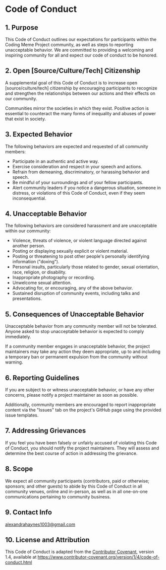 # Code of Conduct

## 1. Purpose

This Code of Conduct outlines our expectations for participants within the Coding Meme Project community, as well as steps to reporting unacceptable behavior. We are committed to providing a welcoming and inspiring community for all and expect our code of conduct to be honored.

## 2. Open [Source/Culture/Tech] Citizenship

A supplemental goal of this Code of Conduct is to increase open [source/culture/tech] citizenship by encouraging participants to recognize and strengthen the relationships between our actions and their effects on our community.

Communities mirror the societies in which they exist. Positive action is essential to counteract the many forms of inequality and abuses of power that exist in society.

## 3. Expected Behavior

The following behaviors are expected and requested of all community members:

- Participate in an authentic and active way.
- Exercise consideration and respect in your speech and actions.
- Refrain from demeaning, discriminatory, or harassing behavior and speech.
- Be mindful of your surroundings and of your fellow participants.
- Alert community leaders if you notice a dangerous situation, someone in distress, or violations of this Code of Conduct, even if they seem inconsequential.

## 4. Unacceptable Behavior

The following behaviors are considered harassment and are unacceptable within our community:

- Violence, threats of violence, or violent language directed against another person.
- Posting or displaying sexually explicit or violent material.
- Posting or threatening to post other people's personally identifying information ("doxing").
- Personal insults, particularly those related to gender, sexual orientation, race, religion, or disability.
- Inappropriate photography or recording.
- Unwelcome sexual attention.
- Advocating for, or encouraging, any of the above behavior.
- Sustained disruption of community events, including talks and presentations.

## 5. Consequences of Unacceptable Behavior

Unacceptable behavior from any community member will not be tolerated. Anyone asked to stop unacceptable behavior is expected to comply immediately.

If a community member engages in unacceptable behavior, the project maintainers may take any action they deem appropriate, up to and including a temporary ban or permanent expulsion from the community without warning.

## 6. Reporting Guidelines

If you are subject to or witness unacceptable behavior, or have any other concerns, please notify a project maintainer as soon as possible.

Additionally, community members are encouraged to report inappropriate content via the "Issues" tab on the project's GitHub page using the provided issue templates.

## 7. Addressing Grievances

If you feel you have been falsely or unfairly accused of violating this Code of Conduct, you should notify the project maintainers. They will assess and determine the best course of action in addressing the grievance.

## 8. Scope

We expect all community participants (contributors, paid or otherwise; sponsors; and other guests) to abide by this Code of Conduct in all community venues, online and in-person, as well as in all one-on-one communications pertaining to community business.

## 9. Contact Info

<alexandrahaynes1003@gmail.com>

## 10. License and Attribution

This Code of Conduct is adapted from the [Contributor Covenant][homepage], version 1.4, available at <https://www.contributor-covenant.org/version/1/4/code-of-conduct.html>

[homepage]: https://www.contributor-covenant.org
